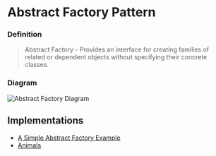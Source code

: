# Abstract Factory Pattern
### Definition
> Abstract Factory - Provides an interface for creating families of related or dependent objects without specifying their concrete classes.

### Diagram
![Abstract Factory Diagram](https://user-images.githubusercontent.com/30439829/150598354-2598d7dc-34e3-4900-9801-7c15ad882cfd.png)

## Implementations
- [A Simple Abstract Factory Example](https://github.com/JoseAndresHV/design-patterns/tree/master/AbstractFactory/SimpleAbstractFactory)
- [Animals](https://github.com/JoseAndresHV/design-patterns/tree/master/AbstractFactory/Animals)
